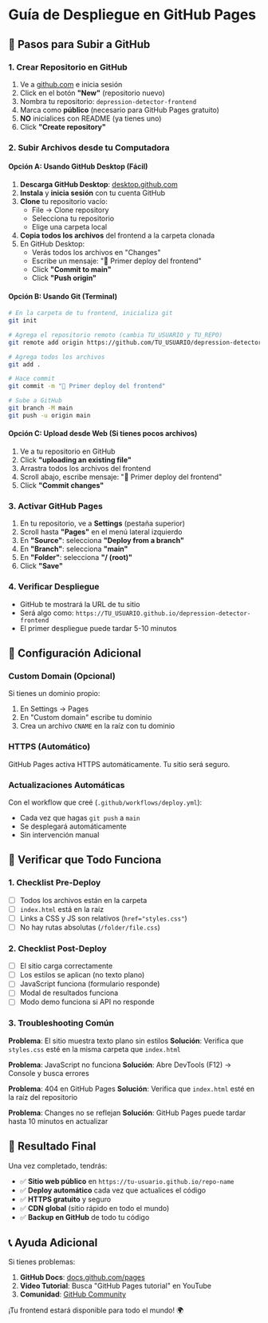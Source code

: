 # Guía de Despliegue en GitHub Pages

## 🚀 Pasos para Subir a GitHub

### 1. Crear Repositorio en GitHub

1. Ve a [github.com](https://github.com) e inicia sesión
2. Click en el botón **"New"** (repositorio nuevo)
3. Nombra tu repositorio: `depression-detector-frontend`
4. Marca como **público** (necesario para GitHub Pages gratuito)
5. **NO** inicialices con README (ya tienes uno)
6. Click **"Create repository"**

### 2. Subir Archivos desde tu Computadora

#### Opción A: Usando GitHub Desktop (Fácil)

1. **Descarga GitHub Desktop**: [desktop.github.com](https://desktop.github.com)
2. **Instala** y **inicia sesión** con tu cuenta GitHub
3. **Clone** tu repositorio vacío:
   - File → Clone repository
   - Selecciona tu repositorio
   - Elige una carpeta local
4. **Copia todos los archivos** del frontend a la carpeta clonada
5. En GitHub Desktop:
   - Verás todos los archivos en "Changes"
   - Escribe un mensaje: "🚀 Primer deploy del frontend"
   - Click **"Commit to main"**
   - Click **"Push origin"**

#### Opción B: Usando Git (Terminal)

```bash
# En la carpeta de tu frontend, inicializa git
git init

# Agrega el repositorio remoto (cambia TU_USUARIO y TU_REPO)
git remote add origin https://github.com/TU_USUARIO/depression-detector-frontend.git

# Agrega todos los archivos
git add .

# Hace commit
git commit -m "🚀 Primer deploy del frontend"

# Sube a GitHub
git branch -M main
git push -u origin main
```

#### Opción C: Upload desde Web (Si tienes pocos archivos)

1. Ve a tu repositorio en GitHub
2. Click **"uploading an existing file"**
3. Arrastra todos los archivos del frontend
4. Scroll abajo, escribe mensaje: "🚀 Primer deploy del frontend"
5. Click **"Commit changes"**

### 3. Activar GitHub Pages

1. En tu repositorio, ve a **Settings** (pestaña superior)
2. Scroll hasta **"Pages"** en el menú lateral izquierdo
3. En **"Source"**: selecciona **"Deploy from a branch"**
4. En **"Branch"**: selecciona **"main"** 
5. En **"Folder"**: selecciona **"/ (root)"**
6. Click **"Save"**

### 4. Verificar Despliegue

- GitHub te mostrará la URL de tu sitio
- Será algo como: `https://TU_USUARIO.github.io/depression-detector-frontend`
- El primer despliegue puede tardar 5-10 minutos

## 🔧 Configuración Adicional

### Custom Domain (Opcional)

Si tienes un dominio propio:

1. En Settings → Pages
2. En "Custom domain" escribe tu dominio
3. Crea un archivo `CNAME` en la raíz con tu dominio

### HTTPS (Automático)

GitHub Pages activa HTTPS automáticamente. Tu sitio será seguro.

### Actualizaciones Automáticas

Con el workflow que creé (`.github/workflows/deploy.yml`):
- Cada vez que hagas `git push` a `main`
- Se desplegará automáticamente
- Sin intervención manual

## 📱 Verificar que Todo Funciona

### 1. Checklist Pre-Deploy

- [ ] Todos los archivos están en la carpeta
- [ ] `index.html` está en la raíz
- [ ] Links a CSS y JS son relativos (`href="styles.css"`)
- [ ] No hay rutas absolutas (`/folder/file.css`)

### 2. Checklist Post-Deploy

- [ ] El sitio carga correctamente
- [ ] Los estilos se aplican (no texto plano)
- [ ] JavaScript funciona (formulario responde)
- [ ] Modal de resultados funciona
- [ ] Modo demo funciona si API no responde

### 3. Troubleshooting Común

**Problema**: El sitio muestra texto plano sin estilos
**Solución**: Verifica que `styles.css` esté en la misma carpeta que `index.html`

**Problema**: JavaScript no funciona
**Solución**: Abre DevTools (F12) → Console y busca errores

**Problema**: 404 en GitHub Pages
**Solución**: Verifica que `index.html` esté en la raíz del repositorio

**Problema**: Changes no se reflejan
**Solución**: GitHub Pages puede tardar hasta 10 minutos en actualizar

## 🎯 Resultado Final

Una vez completado, tendrás:

- ✅ **Sitio web público** en `https://tu-usuario.github.io/repo-name`
- ✅ **Deploy automático** cada vez que actualices el código
- ✅ **HTTPS gratuito** y seguro
- ✅ **CDN global** (sitio rápido en todo el mundo)
- ✅ **Backup en GitHub** de todo tu código

## 📞 Ayuda Adicional

Si tienes problemas:

1. **GitHub Docs**: [docs.github.com/pages](https://docs.github.com/pages)
2. **Video Tutorial**: Busca "GitHub Pages tutorial" en YouTube
3. **Comunidad**: [GitHub Community](https://github.community)

¡Tu frontend estará disponible para todo el mundo! 🌍
